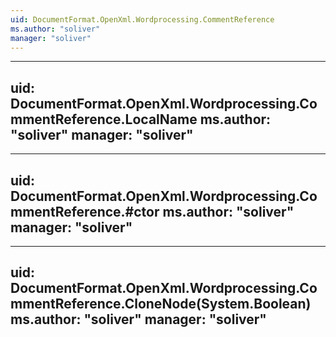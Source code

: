 ```yaml
---
uid: DocumentFormat.OpenXml.Wordprocessing.CommentReference
ms.author: "soliver"
manager: "soliver"
---
```


---
uid: DocumentFormat.OpenXml.Wordprocessing.CommentReference.LocalName
ms.author: "soliver"
manager: "soliver"
---

---
uid: DocumentFormat.OpenXml.Wordprocessing.CommentReference.#ctor
ms.author: "soliver"
manager: "soliver"
---

---
uid: DocumentFormat.OpenXml.Wordprocessing.CommentReference.CloneNode(System.Boolean)
ms.author: "soliver"
manager: "soliver"
---
